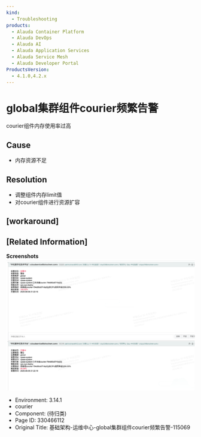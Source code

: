 ```yaml
---
kind:
  - Troubleshooting
products:
  - Alauda Container Platform
  - Alauda DevOps
  - Alauda AI
  - Alauda Application Services
  - Alauda Service Mesh
  - Alauda Developer Portal
ProductsVersion:
  - 4.1.0,4.2.x
---
```

<!-- A type of document that involves encountering a fault, diagnosing it, performing root cause analysis, and providing solutions. -->

# global集群组件courier频繁告警

courier组件内存使用率过高

## Cause
- 内存资源不足

## Resolution
- 调整组件内存limit值
- 对courier组件进行资源扩容

## [workaround]

## [Related Information]
**Screenshots**
![](assets/ji-chu-jia-gou-yun-wei-zhong-xin-globalji-qun-zu-jian-courierpin-fan-gao-jing-11/1755064923_99781_cd53a5_courier.png)
- Environment: 3.14.1
- courier
- Component: (待归类)
- Page ID: 330466112
- Original Title: 基础架构-运维中心-global集群组件courier频繁告警-115069
